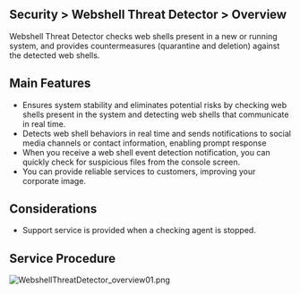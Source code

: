 ## Security > Webshell Threat Detector > Overview

Webshell Threat Detector checks web shells present in a new or running system, and provides countermeasures (quarantine and deletion) against the detected web shells.

## Main Features

* Ensures system stability and eliminates potential risks by checking web shells present in the system and detecting web shells that communicate in real time. 
* Detects web shell behaviors in real time and sends notifications to social media channels or contact information, enabling prompt response
* When you receive a web shell event detection notification, you can quickly check for suspicious files from the console screen.
* You can provide reliable services to customers, improving your corporate image.

## Considerations

* Support service is provided when a checking agent is stopped.

## Service Procedure

![WebshellThreatDetector_overview01.png](https://static.toastoven.net/prod_webshellthreatdetector/WebshellThreatDetector_overview01_en.png)
